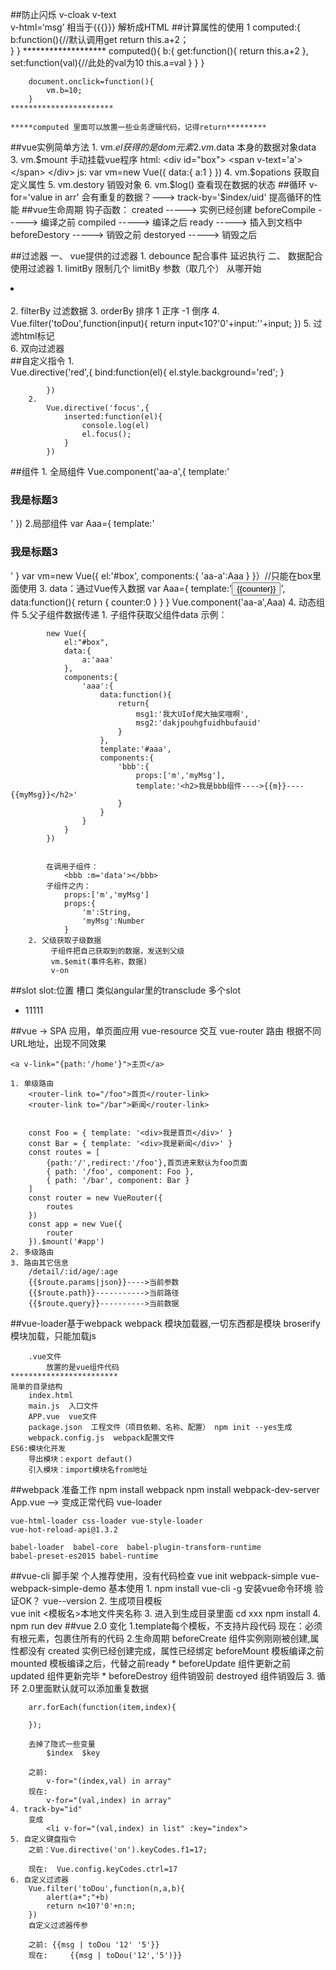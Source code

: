 ##防止闪烁
	v-cloak
	v-text	
	v-html=‘msg’   相当于{{{}}}  解析成HTML
##计算属性的使用
	1 
		computed:{
			b:function(){//默认调用get
				return this.a+2；		
			}
		}
	*******************
		computed(){
			b:{
				get:function(){
					return this.a+2
				},
				set:function(val){//此处的val为10
					this.a=val
				}
			}
		}
   		

		document.onclick=function(){
			vm.b=10;
		}
	***********************

	*****computed 里面可以放置一些业务逻辑代码，记得return*********
##vue实例简单方法
	1. vm.$el 获得的是dom元素
	2. vm.$data  本身的数据对象data
	3. vm.$mount  手动挂载vue程序
		html:
			<div id="box">
				<span v-text='a'></span>
			</div>
		js:
			var vm=new Vue({
				data:{
					a:1
				}
			})                                                                                                                                                                                                                                                                                                                                                                                                                                                                                                                                                                                                                                                                                                                                                                                                                                                                                                                                                                                                                                                                                                                                                                                                                                                                                                                                                                                                                                                                                                                                                                                                                                                                                                                                                                                                                                                                                                                                                                                                                                                                                                                                                                                                                                                                                                                                                                                                                                                                                                                                                                                                                                                                                                                                                                                                                                                                                                                                                                                                                                                                                                                                                                                                                                                                                                                                                                                                                                                                                                                                                                                                                                                                                                                                                                                                                                                                                                                                                                                                                                                                                                                                                                                                                                                                                                                                                                                                                                                                                                                                                                                                                                                                                                                                                                                                                                                                                                                                                                                                                                                                                                                                                                                                                                                                                                                                                                                                                                                                                                                                                                                                                                                                                                                                                                                                                                                                                                                                                                                                                                                                                                                                                                                                                                                                                                                                                                                                                                                                                                                                                                                                                                                                                                                                                                                                                                                                                                                                                                                                                                                                                                                                                                                                                                                                                                                                                                                                                                                                                                                                                                                                                                                                                                                                                                                                                                                                                                                                                                                                                                                                                                                                                                                                                                                                                                                                                                                                                                                                                                                                                                                                                                                                                                                                                                                                                                                                                                                                                                                                                                                                                                                                                                                                                                                                                                                                                                                                                                                                                                                                                                                                                                                                                                                                                                                                                                                                                                                                                                                                                                                                                                                                                                                                                                                                                                                                                                                                                                                                                                                                                                                                                                                                                                                                                                                                                                                                                                                                                                                                                                                                                                                                                                                                                                                                                                                                                                                                                                                                                                                                                                                                                                                                                                                                                                                                                                                                                                                                                                                                                                                                                                                                                                                                                                                                                                                                                                                                                                                                                                                                                                                                                                                                                                                                                                                                                                                                                                                                                                                                                                                                                                                                                                                                                                                                                                                                                                                                                                                                                                                                                                                                                                                                                                                                                                                                                                                                                                                                                                                                                                                                                                                                                                                                                                                                                                                                                                                                                                                                                                                                                                                                                                                                                                                                                                                                                                                                                                                                                                                                                                                                                                                                                                                                                                                                                                                                                                                                                                                                                                                                                                                                                                                                                                                                                                                                                                                                                                                                                                                                                                                                                                                                                                                                                                                                                                                                                                                                                                                                                                                                                                                                                                                                                                                                                                                                                                                                                                                                                                                                                                                                                                                                                                                                                                                                                                                                                                                                                                                                                                                                                                                                                                                                                                                                                                                                                                                                                                                                                                                                                                                                                                                                                                                                                                                                                                                                                                                                                                                                                                                                                                                                                                                                                                                                                                                                                                                                                                                                                                                                                                                                                                                                                                                                                                                                                                                                                                                                                                                                                                                                                                                                                                                                                                                                                                                                                                                                                                                                                                                                                                                                                                                                                                                                                                                                                                                                                                                                                                                                                                                                                                                                                                                                                                                                                                                                                                                                                                                                                                                                                                                                                                                                                                                                                                                                                                                                                                                                                                                                                                                                                                                                                                                                                                                                                                                                                                                                                                                                                                                                                                                                                                                                                                                                                                                                                                                                                                                                                                                                                                                                                                                                                                                                                                                                                                                                                                                                                                                                                                                                                                                                                                                                                                                                                                                                                                                                                                                                                                                                                         
	4. vm.$opations 获取自定义属性
	5. vm.destory  销毁对象
	6. vm.$log()  查看现在数据的状态
##循环
	v-for='value in arr'
	会有重复的数据？--->  track-by='$index/uid'  提高循环的性能
##vue生命周期
	钩子函数：
		created       ----->   实例已经创建
		beforeCompile ----->   编译之前
		compiled      ----->   编译之后
		ready         ----->   插入到文档中
		beforeDestory ----->   销毁之前
		destoryed     ----->   销毁之后
	
				
##过滤器
	一、 vue提供的过滤器
		1. debounce  配合事件  延迟执行
	二、 数据配合使用过滤器
		1. limitBy  限制几个	limitBy  参数（取几个） 从哪开始
		    <li v-for="val in arr | limitBy 2"></li>   
		2. filterBy  过滤数据
		3. orderBy 排序  1 正序  -1  倒序
		4. 
			Vue.filter('toDou',function(input){
				return input<10?'0'+input:''+input;
			})
		5. 过滤html标记   
		6. 双向过滤器   
##自定义指令
		1.		
			Vue.directive('red',{
				bind:function(el){
					el.style.background='red';
				}
				
			})
		2. 
			Vue.directive('focus',{
				inserted:function(el){
					console.log(el)
					el.focus();
				}
			})	
##组件
	1. 全局组件
		<aa-a></aa-a>
		Vue.component('aa-a',{
			template:'<h3>我是标题3</h3>'
		})
	2.局部组件
		var Aaa={
			template:'<h3>我是标题3</h3>'
		}
		var vm=new Vue({
			el:'#box',
			components:{
				'aa-a':Aaa
			}
		}）//只能在box里面使用
	3. data：通过Vue传入数据
		var Aaa={
			template:'<button v-on:click="counter+=1">{{counter}}</button>',
			data:function(){
				return {
					counter:0
				}
			}
		}
		Vue.component('aa-a',Aaa)
	4. 动态组件
		<component :is='a'></component>
	5.父子组件数据传递
		1. 子组件获取父组件data
		示例：
			<template  id='aaa'>
				<div>
					<h1>111</h1>
					 <bbb :m='msg1' :my-msg='msg2'></bbb>
				</div>
			</template>
			
			new Vue({
				el:"#box",
				data:{
					a:'aaa'
				},
				components:{
					'aaa':{
						data:function(){
							return{
								msg1:'我大UIof爬大抽奖哦啊',
								msg2:'dakjpouhgfuidhbufauid'
							}
						},
						template:'#aaa',
						components:{
							'bbb':{
								props:['m','myMsg'],
								template:'<h2>我是bbb组件---->{{m}}----{{myMsg}}</h2>'
							}
						}
					}
				}
			})


			在调用子组件：
				<bbb :m='data'></bbb>
			子组件之内：
				props:['m','myMsg']
				props:{
					'm':String,
					'myMsg':Number
				}
		2. 父级获取子级数据
			 子组件把自己获取到的数据，发送到父级  
			 vm.$emit(事件名称，数据)	
			 v-on
##slot
	slot:位置  槽口 类似angular里的transclude
	多个slot 
		<ul slot="ul-slot">
			<li>11111</li>
		</ul>
		<slot name="ul-slot"></slot>
##vue -> SPA 应用，单页面应用
	vue-resource   交互
	vue-router  路由
	根据不同URL地址，出现不同效果
	
	<a v-link="{path:'/home'}">主页</a>

	1. 单级路由
		<router-link to="/foo">首页</router-link>
	    <router-link to="/bar">新闻</router-link>
	
	
		const Foo = { template: '<div>我是首页</div>' }
	    const Bar = { template: '<div>我是新闻</div>' }
	    const routes = [
			{path:'/',redirect:'/foo'},首页进来默认为foo页面
	        { path: '/foo', component: Foo },
	        { path: '/bar', component: Bar }
	    ]
	    const router = new VueRouter({
	        routes
	    })
	    const app = new Vue({
	        router
	    }).$mount('#app')
	2. 多级路由
	3. 路由其它信息
		/detail/:id/age/:age
		{{$route.params|json}}---->当前参数
		{{$route.path}}----------->当前路径
		{{$route.query}}---------->当前数据
##vue-loader基于webpack
	webpack  模块加载器,一切东西都是模块
	broserify  模块加载，只能加载js
		
		.vue文件
			放置的是vue组件代码
	************************
	简单的目录结构
		index.html  
		main.js  入口文件
		APP.vue  vue文件
		package.json  工程文件（项目依赖、名称、配置） npm init --yes生成
		webpack.config.js  webpack配置文件	
	ES6:模块化开发
		导出模块：export defaut()
		引入模块：import模块名from地址
##webpack 准备工作
	npm install webpack
	npm install webpack-dev-server
	App.vue  -->  变成正常代码  vue-loader	
				
	vue-html-loader css-loader vue-style-loader
	vue-hot-reload-api@1.3.2

	babel-loader  babel-core  babel-plugin-transform-runtime
	babel-preset-es2015 babel-runtime
##vue-cli  脚手架
	个人推荐使用，没有代码检查
	vue init webpack-simple vue-webpack-simple-demo
	基本使用
	1. 
		npm install vue-cli -g  安装vue命令环境
			验证OK？   vue--version
	2. 
		生成项目模板		
			vue init <模板名>本地文件夹名称
	3.
		进入到生成目录里面
			cd  xxx
			npm  install
	4.	
		npm run dev
##vue 2.0 变化
	1.template每个模板，不支持片段代码
		现在：必须有根元素，包裹住所有的代码 
	2.生命周期
		beforeCreate	组件实例刚刚被创建,属性都没有
		created			实例已经创建完成，属性已经绑定
		beforeMount		模板编译之前
		mounted			模板编译之后，代替之前ready  *
		beforeUpdate	组件更新之前
		updated			组件更新完毕	*
		beforeDestroy	组件销毁前
		destroyed		组件销毁后
	3. 循环
		2.0里面默认就可以添加重复数据

		arr.forEach(function(item,index){
	
		});
	
		去掉了隐式一些变量
			$index	$key
	
		之前:
			v-for="(index,val) in array"
		现在:
			v-for="(val,index) in array"
	4. track-by="id"
		变成
			<li v-for="(val,index) in list" :key="index">
	5. 自定义键盘指令
		之前：Vue.directive('on').keyCodes.f1=17;	
	
		现在:  Vue.config.keyCodes.ctrl=17
	6. 自定义过滤器
		Vue.filter('toDou',function(n,a,b){
			alert(a+";"+b)
			return n<10?'0'+n:n;
		})
		自定义过滤器传参

		之前:	{{msg | toDou '12' '5'}}
		现在: 	{{msg | toDou('12','5')}}